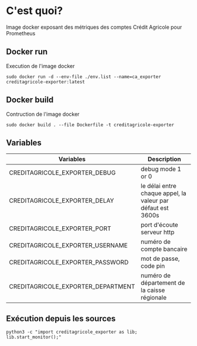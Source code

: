 # C'est quoi?

Image docker exposant des métriques des comptes Crédit Agricole pour Prometheus 

## Docker run

Execution de l'image docker

```
sudo docker run -d --env-file ./env.list --name=ca_exporter creditagricole-exporter:latest
```

## Docker build

Contruction de l'image docker

```
sudo docker build . --file Dockerfile -t creditagricole-exporter
```

## Variables

| Variables | Description |
| ------------- | ------------- |
| CREDITAGRICOLE_EXPORTER_DEBUG | debug mode 1 or 0 |
| CREDITAGRICOLE_EXPORTER_DELAY | le délai entre chaque appel, la valeur par défaut est 3600s |
| CREDITAGRICOLE_EXPORTER_PORT | port d'écoute serveur http |
| CREDITAGRICOLE_EXPORTER_USERNAME | numéro de compte bancaire |
| CREDITAGRICOLE_EXPORTER_PASSWORD | mot de passe, code pin |
| CREDITAGRICOLE_EXPORTER_DEPARTMENT | numéro de département de la caisse régionale |

## Exécution depuis les sources

```
python3 -c "import creditagricole_exporter as lib; lib.start_monitor();"
```